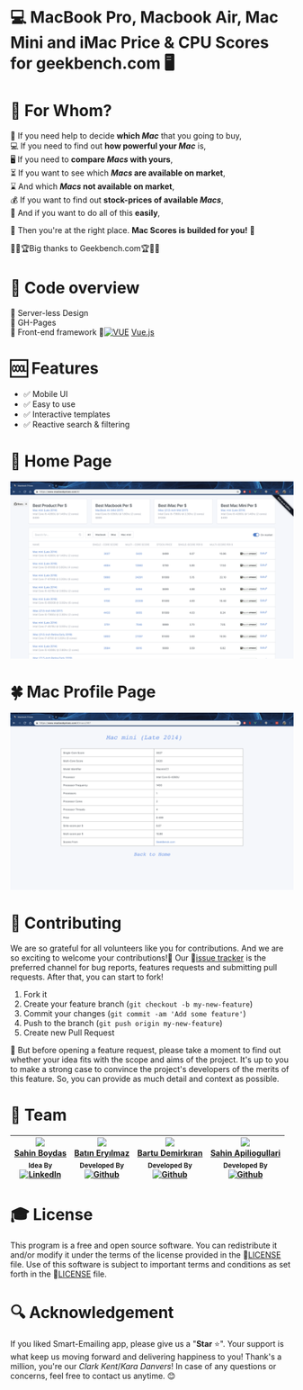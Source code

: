 # 💻 MacBook Pro, Macbook Air, Mac Mini and iMac Price & CPU Scores for geekbench.com 🖥

# 🚻 For Whom?
 🤔 If you need help to decide **which *Mac*** that you going to buy,<br>
 💻 If you need to find out **how powerful your *Mac*** is,<br>
 🖥 If you need to **compare *Macs* with yours**,<br>
 ⏳ If you want to see which ***Macs* are available on market**,<br>
 ⌛️ And which ***Macs* not available on market**,<br>
 💰 If you want to find out **stock-prices of available *Macs***,<br>
 💯 And if you want to do all of this **easily**,<br>
 
   🎉 Then you're at the right place. **Mac Scores is builded for you!**  🎉<br>

🥇🏅🏆Big thanks to Geekbench.com🏆🏅🥇<br>

# 👀  Code overview
🎈 Server-less Design<br>
🎈 GH-Pages<br>
🎈 Front-end framework 🔗[![VUE](img/vue.ico)](https://vuejs.org/) [Vue.js](https://vuejs.org/)<br>
 
# 🆒 Features
- ✅ Mobile UI<br>
- ✅ Easy to use<br>
- ✅ Interactive templates<br>
- ✅ Reactive search & filtering<br>

# 🏡 Home Page

![HomePage](img/home.png)

  

# 🍀 Mac Profile Page
![ProfilePage](img/profile.png)


# 💝 Contributing

We are so grateful for all volunteers like you for contributions. And we are so exciting to welcome your contributions!🙏 Our 🔗[issue tracker](https://github.com/svtek/MacScores/issues) is the preferred channel for bug reports, features requests and submitting pull requests. After that, you can start to fork!

1. Fork it
2. Create your feature branch (`git checkout -b my-new-feature`)
3. Commit your changes (`git commit -am 'Add some feature'`)
4. Push to the branch (`git push origin my-new-feature`)
5. Create new Pull Request

🔎 But before opening a feature request, please take a moment to find out whether your idea fits with the scope and aims of the project. It's up to you to make a strong case to convince the project's developers of the merits of this feature. So, you can provide as much detail and context as possible.

# :muscle: Team

| [<img src="https://pbs.twimg.com/profile_images/1331045707961274368/-YifJbqn_400x400.jpg" width="100px;"/>](https://twitter.com/sahin) <br/> [Sahin Boydas](https://twitter.com/sahin)<br/><sub>Idea By</sub><br/> [![LinkedIn][1.1]][1] | [<img src="https://avatars0.githubusercontent.com/u/34899913?s=460&v=4" width="100px;"/>](https://github.com/batin) <br/>[Batın Eryılmaz](https://github.com/batin)<br/><sub>Developed By</sub><br/> [![Github][2.1]][2] |  [<img src="https://avatars0.githubusercontent.com/u/4790410?s=460&v=4" width="100px;"/>](https://github.com/xBartu) <br/>[Bartu Demirkıran](https://github.com/xBartu)<br/><sub>Developed By</sub><br/> [![Github][3.1]][3] | [<img src="https://media-exp1.licdn.com/dms/image/C4E03AQFlrQL4QOhvRw/profile-displayphoto-shrink_200_200/0?e=1599091200&v=beta&t=P9Fd5RzFMmUKy_tJFHZ8HNgPaRlpARiSp9IesmLnzO4" width="100px;"/>](https://github.com/sahinapili) <br/>[Sahin Apiliogullari](https://github.com/sahinapili)<br/><sub>Developed By</sub><br/> [![Github][4.1]][4] | 
| - | - | - | - |

[1.1]: https://www.kingsfund.org.uk/themes/custom/kingsfund/dist/img/svg/sprite-icon-linkedin.svg (linkedin icon)
[1]: https://www.linkedin.com/in/sahinboydas
[2.1]: https://i.ibb.co/MCYbxqK/Git-Hub-Mark-64px.png (github.com/batin)
[2]: http://www.github.com/batin
[3.1]: https://i.ibb.co/MCYbxqK/Git-Hub-Mark-64px.png (github.com/xbartu)
[3]: http://www.github.com/xBartu
[4.1]: https://i.ibb.co/MCYbxqK/Git-Hub-Mark-64px.png (github.com/xbartu)
[4]: http://www.github.com/sahinapili

# 🎓 License

This program is a free and open source software. You can redistribute it and/or modify it under the terms of the license provided in the 🔗[LICENSE](LICENSE) file. Use of this software is subject to important terms and conditions as set forth in the 🔗[LICENSE](LICENSE) file.

# 🔍 Acknowledgement

If you liked Smart-Emailing app, please give us a "**Star** :star:". Your support is what keep us moving forward and delivering happiness to you! Thank's a million, you're our *Clark Kent*/*Kara Danvers*! In case of any questions or concerns, feel free to contact us anytime. :blush:
